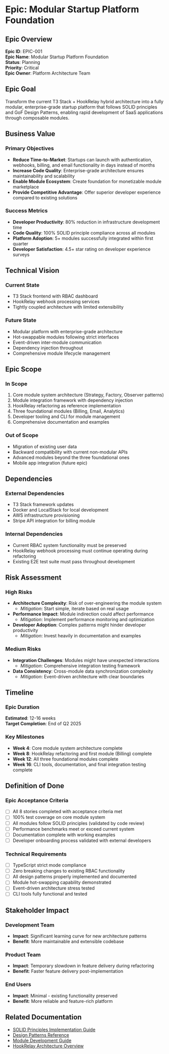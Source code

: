 # Epic: Modular Startup Platform Foundation

## Epic Overview

**Epic ID**: EPIC-001  
**Epic Name**: Modular Startup Platform Foundation  
**Status**: Planning  
**Priority**: Critical  
**Epic Owner**: Platform Architecture Team  

## Epic Goal

Transform the current T3 Stack + HookRelay hybrid architecture into a fully modular, enterprise-grade startup platform that follows SOLID principles and GoF Design Patterns, enabling rapid development of SaaS applications through composable modules.

## Business Value

### Primary Objectives
- **Reduce Time-to-Market**: Startups can launch with authentication, webhooks, billing, and email functionality in days instead of months
- **Increase Code Quality**: Enterprise-grade architecture ensures maintainability and scalability
- **Enable Module Ecosystem**: Create foundation for monetizable module marketplace
- **Provide Competitive Advantage**: Offer superior developer experience compared to existing solutions

### Success Metrics
- **Developer Productivity**: 80% reduction in infrastructure development time
- **Code Quality**: 100% SOLID principle compliance across all modules
- **Platform Adoption**: 5+ modules successfully integrated within first quarter
- **Developer Satisfaction**: 4.5+ star rating on developer experience surveys

## Technical Vision

### Current State
- T3 Stack frontend with RBAC dashboard
- HookRelay webhook processing services
- Tightly coupled architecture with limited extensibility

### Future State
- Modular platform with enterprise-grade architecture
- Hot-swappable modules following strict interfaces
- Event-driven inter-module communication
- Dependency injection throughout
- Comprehensive module lifecycle management

## Epic Scope

### In Scope
1. Core module system architecture (Strategy, Factory, Observer patterns)
2. Module integration framework with dependency injection
3. HookRelay refactoring as reference implementation
4. Three foundational modules (Billing, Email, Analytics)
5. Developer tooling and CLI for module management
6. Comprehensive documentation and examples

### Out of Scope
- Migration of existing user data
- Backward compatibility with current non-modular APIs
- Advanced modules beyond the three foundational ones
- Mobile app integration (future epic)

## Dependencies

### External Dependencies
- T3 Stack framework updates
- Docker and LocalStack for local development
- AWS infrastructure provisioning
- Stripe API integration for billing module

### Internal Dependencies
- Current RBAC system functionality must be preserved
- HookRelay webhook processing must continue operating during refactoring
- Existing E2E test suite must pass throughout development

## Risk Assessment

### High Risks
- **Architecture Complexity**: Risk of over-engineering the module system
  - *Mitigation*: Start simple, iterate based on real usage
- **Performance Impact**: Module indirection could affect performance
  - *Mitigation*: Implement performance monitoring and optimization
- **Developer Adoption**: Complex patterns might hinder developer productivity
  - *Mitigation*: Invest heavily in documentation and examples

### Medium Risks
- **Integration Challenges**: Modules might have unexpected interactions
  - *Mitigation*: Comprehensive integration testing framework
- **Data Consistency**: Cross-module data synchronization complexity
  - *Mitigation*: Event-driven architecture with clear boundaries

## Timeline

### Epic Duration
**Estimated**: 12-16 weeks  
**Target Completion**: End of Q2 2025

### Key Milestones
- **Week 4**: Core module system architecture complete
- **Week 8**: HookRelay refactoring and first module (Billing) complete
- **Week 12**: All three foundational modules complete
- **Week 16**: CLI tools, documentation, and final integration testing complete

## Definition of Done

### Epic Acceptance Criteria
- [ ] All 8 stories completed with acceptance criteria met
- [ ] 100% test coverage on core module system
- [ ] All modules follow SOLID principles (validated by code review)
- [ ] Performance benchmarks meet or exceed current system
- [ ] Documentation complete with working examples
- [ ] Developer onboarding process validated with external developers

### Technical Requirements
- [ ] TypeScript strict mode compliance
- [ ] Zero breaking changes to existing RBAC functionality
- [ ] All design patterns properly implemented and documented
- [ ] Module hot-swapping capability demonstrated
- [ ] Event-driven architecture stress tested
- [ ] CLI tools fully functional and tested

## Stakeholder Impact

### Development Team
- **Impact**: Significant learning curve for new architecture patterns
- **Benefit**: More maintainable and extensible codebase

### Product Team
- **Impact**: Temporary slowdown in feature delivery during refactoring
- **Benefit**: Faster feature delivery post-implementation

### End Users
- **Impact**: Minimal - existing functionality preserved
- **Benefit**: More reliable and feature-rich platform

## Related Documentation

- [SOLID Principles Implementation Guide](../architecture/solid-principles.md)
- [Design Patterns Reference](../architecture/design-patterns.md)
- [Module Development Guide](../development/module-development.md)
- [HookRelay Architecture Overview](../hookrelay/hookrelay-dev-plan.md)